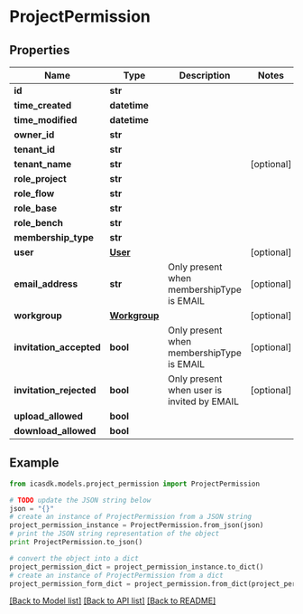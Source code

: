 # ProjectPermission


## Properties
Name | Type | Description | Notes
------------ | ------------- | ------------- | -------------
**id** | **str** |  | 
**time_created** | **datetime** |  | 
**time_modified** | **datetime** |  | 
**owner_id** | **str** |  | 
**tenant_id** | **str** |  | 
**tenant_name** | **str** |  | [optional] 
**role_project** | **str** |  | 
**role_flow** | **str** |  | 
**role_base** | **str** |  | 
**role_bench** | **str** |  | 
**membership_type** | **str** |  | 
**user** | [**User**](User.md) |  | [optional] 
**email_address** | **str** | Only present when membershipType is EMAIL | [optional] 
**workgroup** | [**Workgroup**](Workgroup.md) |  | [optional] 
**invitation_accepted** | **bool** | Only present when membershipType is EMAIL | [optional] 
**invitation_rejected** | **bool** | Only present when user is invited by EMAIL | [optional] 
**upload_allowed** | **bool** |  | 
**download_allowed** | **bool** |  | 

## Example

```python
from icasdk.models.project_permission import ProjectPermission

# TODO update the JSON string below
json = "{}"
# create an instance of ProjectPermission from a JSON string
project_permission_instance = ProjectPermission.from_json(json)
# print the JSON string representation of the object
print ProjectPermission.to_json()

# convert the object into a dict
project_permission_dict = project_permission_instance.to_dict()
# create an instance of ProjectPermission from a dict
project_permission_form_dict = project_permission.from_dict(project_permission_dict)
```
[[Back to Model list]](../README.md#documentation-for-models) [[Back to API list]](../README.md#documentation-for-api-endpoints) [[Back to README]](../README.md)


